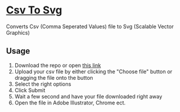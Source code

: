 # [Csv To Svg](https://antosser.github.io/csv-to-svg/)
Converts Csv (Comma Seperated Values) file to Svg (Scalable Vector Graphics)

## Usage
1. Download the repo or open [this link](https://antosser.github.io/csv-to-svg/)
1. Upload your csv file by either clicking the "Choose file" button or dragging the file onto the button
1. Select the right options
1. Click Submit
1. Wait a few second and have your file downloaded right away
1. Open the file in Adobe Illustrator, Chrome ect.

<!--
## Options
Header 1 | Header 2
--- | ---
Data 1 | Data 2
Data 3 | Data 4

### Ignore first row
"Header 1" and "Header 2" will be ignored
### Ignore columns
Example 1
-->
